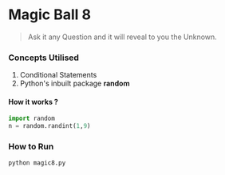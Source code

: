 # Magic Ball 8
> Ask it any Question and it will reveal to you the Unknown.

### Concepts Utilised
1. Conditional Statements
2. Python's inbuilt package **random**

#### How it works ?
```python
import random
n = random.randint(1,9)
```

### How to Run 
```python
python magic8.py
```
